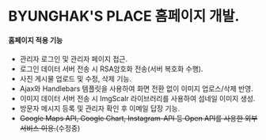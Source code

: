 # BYUNGHAK'S PLACE 홈페이지 개발.

#### 홈페이지 적용 기능
- 관리자 로그인 및 관리자 페이지 접근.
- 로그인 데이터 서버 전송 시 RSA암호화 전송(서버 복호화 수행).
- 사진 게시물 업로드 및 수정, 삭제 기능.
- Ajax와 Handlebars 템플릿을 사용하여 화면 전환 없이 이미지 업로스/삭제 반영.
- 이미지 데이터 서버 전송 시 ImgScalr 라이브러리를 사용하여 섬네일 이미지 생성.
- 방문자 메시지 등록 및 관리자 확인 후 이메일 답장 기능.
- ~~Google Maps API, Google Chart, Instagram-API 등 Open API를 사용한 외부 서비스 이용.~~(수정중)

